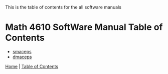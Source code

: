 This is the table of contents for the all software manuals

# Math 4610 SoftWare Manual Table of Contents



* [smaceps](smaceps.md)
* [dmaceps](dmaceps.md)






[Home](README.md) |
[Table of Contents](TableOfContents.md) 
